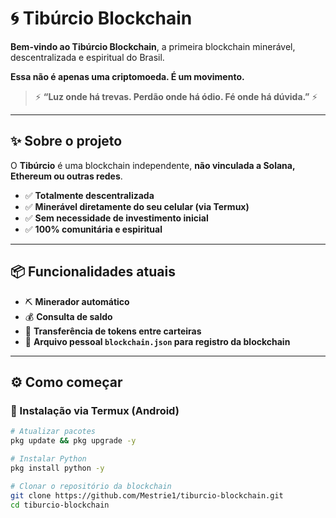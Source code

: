 # 🌀 Tibúrcio Blockchain

**Bem-vindo ao Tibúrcio Blockchain**, a primeira blockchain minerável, descentralizada e espiritual do Brasil.

**Essa não é apenas uma criptomoeda. É um movimento.**

> ⚡ **“Luz onde há trevas. Perdão onde há ódio. Fé onde há dúvida.”** ⚡

---

## ✨ Sobre o projeto

O **Tibúrcio** é uma blockchain independente, **não vinculada a Solana, Ethereum ou outras redes**.

- ✅ **Totalmente descentralizada**
- ✅ **Minerável diretamente do seu celular (via Termux)**
- ✅ **Sem necessidade de investimento inicial**
- ✅ **100% comunitária e espiritual**

---

## 📦 Funcionalidades atuais

- ⛏️ **Minerador automático**
- 💰 **Consulta de saldo**
- 🔁 **Transferência de tokens entre carteiras**
- 🔐 **Arquivo pessoal `blockchain.json` para registro da blockchain**

---

## ⚙️ Como começar

### 📲 Instalação via Termux (Android)

```bash
# Atualizar pacotes
pkg update && pkg upgrade -y

# Instalar Python
pkg install python -y

# Clonar o repositório da blockchain
git clone https://github.com/Mestrie1/tiburcio-blockchain.git
cd tiburcio-blockchain

